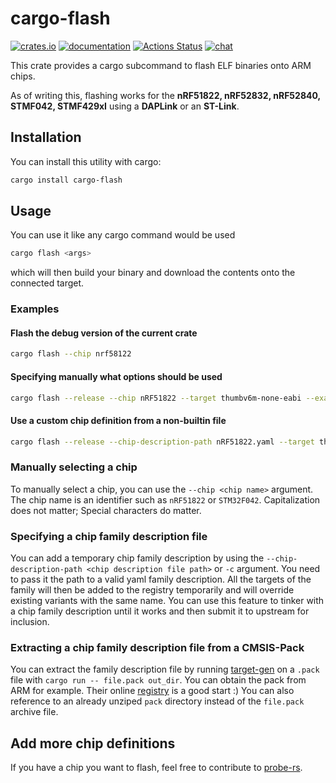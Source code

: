 # cargo-flash

[![crates.io](https://meritbadge.herokuapp.com/cargo-flash)](https://crates.io/crates/cargo-flash) [![documentation](https://docs.rs/cargo-flash/badge.svg)](https://docs.rs/cargo-flash) [![Actions Status](https://github.com/probe-rs/cargo-flash/workflows/CI/badge.svg)](https://github.com/probe-rs/cargo-flash/actions) [![chat](https://img.shields.io/badge/chat-probe--rs%3Amatrix.org-brightgreen)](https://matrix.to/#/!vhKMWjizPZBgKeknOo:matrix.org)

This crate provides a cargo subcommand to flash ELF binaries onto ARM chips.

As of writing this, flashing works for the **nRF51822, nRF52832, nRF52840, STMF042, STMF429xI** using a **DAPLink** or an **ST-Link**.

## Installation

You can install this utility with cargo:

```bash
cargo install cargo-flash
```

## Usage

You can use it like any cargo command would be used

```bash
cargo flash <args>
```

which will then build your binary and download the contents onto the connected target.

### Examples

#### Flash the debug version of the current crate

```bash
cargo flash --chip nrf58122
```

#### Specifying manually what options should be used

```bash
cargo flash --release --chip nRF51822 --target thumbv6m-none-eabi --example gpio_hal_blinky
```

#### Use a custom chip definition from a non-builtin file

```bash
cargo flash --release --chip-description-path nRF51822.yaml --target thumbv6m-none-eabi --example gpio_hal_blinky
```

### Manually selecting a chip

To manually select a chip, you can use the `--chip <chip name>` argument. The chip name is an identifier such as `nRF51822` or `STM32F042`. Capitalization does not matter; Special characters do matter.

### Specifying a chip family description file

You can add a temporary chip family description by using the `--chip-description-path <chip description file path>` or `-c` argument. You need to pass it the path to a valid yaml family description.
All the targets of the family will then be added to the registry temporarily and will override existing variants with the same name.
You can use this feature to tinker with a chip family description until it works and then submit it to upstream for inclusion.

### Extracting a chip family description file from a CMSIS-Pack

You can extract the family description file by running [target-gen](https://github.com/probe-rs/target-gen) on a `.pack` file with `cargo run -- file.pack out_dir`. You can obtain the pack from ARM for example. Their online [registry](https://developer.arm.com/tools-and-software/embedded/cmsis/cmsis-search) is a good start :)
You can also reference to an already unziped `pack` directory instead of the `file.pack` archive file.

## Add more chip definitions

If you have a chip you want to flash, feel free to contribute to [probe-rs](https://github.com/probe-rs/probe-rs).
